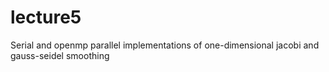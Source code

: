 # lecture5
Serial and openmp parallel implementations of one-dimensional jacobi and gauss-seidel smoothing
